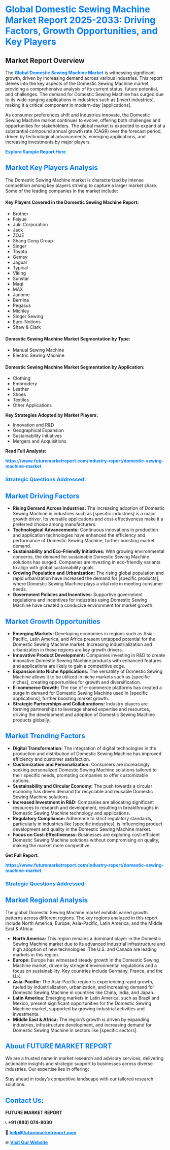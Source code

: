<h1 style="color: #007BFF;">Global Domestic Sewing Machine Market Report 2025-2033: Driving Factors, Growth Opportunities, and Key Players</h1>

<section id="overview">
<h2>Market Report Overview</h2>
<p>The <a href="https://www.futuremarketreport.com/industry-report/domestic-sewing-machine-market" style="color: #007BFF; text-decoration: none;"><strong>Global Domestic Sewing Machine Market</strong></a> is witnessing significant growth, driven by increasing demand across various industries. This report delves into the key aspects of the Domestic Sewing Machine market, providing a comprehensive analysis of its current status, future potential, and challenges. The demand for Domestic Sewing Machine has surged due to its wide-ranging applications in industries such as [insert industries], making it a critical component in modern-day [applications].</p>
<p>As consumer preferences shift and industries innovate, the Domestic Sewing Machine market continues to evolve, offering both challenges and opportunities for stakeholders. The global market is expected to expand at a substantial compound annual growth rate (CAGR) over the forecast period, driven by technological advancements, emerging applications, and increasing investments by major players.</p>
</section>

<section id="overview">
<p><a href="https://www.futuremarketreport.com/request-sample/reportId=91066" style="color: #007BFF; text-decoration: none;"><strong>Explore Sample Report Here</strong></a></p>
</section>

<section id="key-players">
<h2 style="color: #007BFF;">Market Key Players Analysis</h2>
<p>The Domestic Sewing Machine market is characterized by intense competition among key players striving to capture a larger market share. Some of the leading companies in the market include:</p>
<h4>Key Players Covered in the Domestic Sewing Machine Report:</h4>
<ul><li>Brother</li><li>Feiyue</li><li>Juki Corporation</li><li>Jack</li><li>ZOJE</li><li>Shang Gong Group</li><li>Singer</li><li>Toyota</li><li>Gemsy</li><li>Jaguar</li><li>Typical</li><li>Viking</li><li>Sunstar</li><li>Maqi</li><li>MAX</li><li>Janome</li><li>Bernina</li><li>Pegasus</li><li>Michley</li><li>Singer Sewing</li><li>Euro-Notions</li><li>Shaw &amp; Clark</li></ul>
<h4>Domestic Sewing Machine Market Segmentation by Type:</h4>
<ul><li>Manual Sewing Machine</li><li>Electric Sewing Machine</li></ul>

<h4>Domestic Sewing Machine Market Segmentation by Application:</h4>
<ul><li>Clothing</li><li>Embroidery</li><li>Leather</li><li>Shoes</li><li>Textiles</li><li>Other Applications</li></ul>
<p><strong>Key Strategies Adopted by Market Players:</strong></p>
<ul>
<li>Innovation and R&D</li>
<li>Geographical Expansion</li>
<li>Sustainability Initiatives</li>
<li>Mergers and Acquisitions</li>
</ul>
</section>

<section>
<p><strong>Read Full Analysis: </strong></p><a href="https://www.futuremarketreport.com/industry-report/domestic-sewing-machine-market" style="color: #007BFF; text-decoration: none;"><strong>https://www.futuremarketreport.com/industry-report/domestic-sewing-machine-market</strong></a>
<h3 style="color: #007BFF;">Strategic Questions Addressed:</h3>
</section>

<section id="driving-factors">
<h2 style="color: #007BFF;">Market Driving Factors</h2>
<ul>
<li><strong>Rising Demand Across Industries:</strong> The increasing adoption of Domestic Sewing Machine in industries such as [specific industries] is a major growth driver. Its versatile applications and cost-effectiveness make it a preferred choice among manufacturers.</li>
<li><strong>Technological Advancements:</strong> Continuous innovations in production and application technologies have enhanced the efficiency and performance of Domestic Sewing Machine, further boosting market demand.</li>
<li><strong>Sustainability and Eco-Friendly Initiatives:</strong> With growing environmental concerns, the demand for sustainable Domestic Sewing Machine solutions has surged. Companies are investing in eco-friendly variants to align with global sustainability goals.</li>
<li><strong>Growing Population and Urbanization:</strong> The rising global population and rapid urbanization have increased the demand for [specific products], where Domestic Sewing Machine plays a vital role in meeting consumer needs.</li>
<li><strong>Government Policies and Incentives:</strong> Supportive government regulations and incentives for industries using Domestic Sewing Machine have created a conducive environment for market growth.</li>
</ul>
</section>

<section id="growth-opportunities">
<h2 style="color: #007BFF;">Market Growth Opportunities</h2>
<ul>
<li><strong>Emerging Markets:</strong> Developing economies in regions such as Asia-Pacific, Latin America, and Africa present untapped potential for the Domestic Sewing Machine market. Increasing industrialization and urbanization in these regions are key growth drivers.</li>
<li><strong>Innovative Product Development:</strong> Companies investing in R&D to create innovative Domestic Sewing Machine products with enhanced features and applications are likely to gain a competitive edge.</li>
<li><strong>Expansion into Niche Applications:</strong> The versatility of Domestic Sewing Machine allows it to be utilized in niche markets such as [specific niches], creating opportunities for growth and diversification.</li>
<li><strong>E-commerce Growth:</strong> The rise of e-commerce platforms has created a surge in demand for Domestic Sewing Machine used in [specific applications], further boosting market growth.</li>
<li><strong>Strategic Partnerships and Collaborations:</strong> Industry players are forming partnerships to leverage shared expertise and resources, driving the development and adoption of Domestic Sewing Machine products globally.</li>
</ul>
</section>

<section id="trending-factors">
<h2 style="color: #007BFF;">Market Trending Factors</h2>
<ul>
<li><strong>Digital Transformation:</strong> The integration of digital technologies in the production and distribution of Domestic Sewing Machine has improved efficiency and customer satisfaction.</li>
<li><strong>Customization and Personalization:</strong> Consumers are increasingly seeking personalized Domestic Sewing Machine solutions tailored to their specific needs, prompting companies to offer customizable options.</li>
<li><strong>Sustainability and Circular Economy:</strong> The push towards a circular economy has driven demand for recyclable and reusable Domestic Sewing Machine solutions.</li>
<li><strong>Increased Investment in R&D:</strong> Companies are allocating significant resources to research and development, resulting in breakthroughs in Domestic Sewing Machine technology and applications.</li>
<li><strong>Regulatory Compliance:</strong> Adherence to strict regulatory standards, particularly in industries like [specific industries], is influencing product development and quality in the Domestic Sewing Machine market.</li>
<li><strong>Focus on Cost-Effectiveness:</strong> Businesses are exploring cost-efficient Domestic Sewing Machine solutions without compromising on quality, making the market more competitive.</li>
</ul>
</section>

<section>
<p><strong>Get Full Report: </strong></p><a href="https://www.futuremarketreport.com/industry-report/domestic-sewing-machine-market" style="color: #007BFF; text-decoration: none;"><strong>https://www.futuremarketreport.com/industry-report/domestic-sewing-machine-market</strong></a>
<h3 style="color: #007BFF;">Strategic Questions Addressed:</h3>
</section>


<section id="regional-analysis">
<h2 style="color: #007BFF;">Market Regional Analysis</h2>
<p>The global Domestic Sewing Machine market exhibits varied growth patterns across different regions. The key regions analyzed in this report include North America, Europe, Asia-Pacific, Latin America, and the Middle East & Africa:</p>
<ul>
<li><strong>North America:</strong> This region remains a dominant player in the Domestic Sewing Machine market due to its advanced industrial infrastructure and high adoption of new technologies. The U.S. and Canada are leading markets in this region.</li>
<li><strong>Europe:</strong> Europe has witnessed steady growth in the Domestic Sewing Machine market, driven by stringent environmental regulations and a focus on sustainability. Key countries include Germany, France, and the U.K.</li>
<li><strong>Asia-Pacific:</strong> The Asia-Pacific region is experiencing rapid growth, fueled by industrialization, urbanization, and increasing demand for Domestic Sewing Machine in countries like China, India, and Japan.</li>
<li><strong>Latin America:</strong> Emerging markets in Latin America, such as Brazil and Mexico, present significant opportunities for the Domestic Sewing Machine market, supported by growing industrial activities and investments.</li>
<li><strong>Middle East & Africa:</strong> The region’s growth is driven by expanding industries, infrastructure development, and increasing demand for Domestic Sewing Machine in sectors like [specific sectors].</li>
</ul>
</section>

<footer>
<h2 style="color: #007BFF;">About FUTURE MARKET REPORT</h2>
<p>We are a trusted name in market research and advisory services, delivering actionable insights and strategic support to businesses across diverse industries. Our expertise lies in offering:</p>

<p>Stay ahead in today’s competitive landscape with our tailored research solutions.</p>

<h2 style="color: #007BFF;">Contact Us:</h2>
<p><strong>FUTURE MARKET REPORT</strong></p>
<p>📞 <strong>+91 (883) 074-8030</strong></p>
<p>📧 <strong><a href="mailto:help@futuremarketreport.com" style="color: #007BFF;">help@futuremarketreport.com</a></strong></p>
<p>🌐 <strong><a href="https://www.futuremarketreport.com/" style="color: #007BFF;">Visit Our Website</a></strong></p>
</footer>